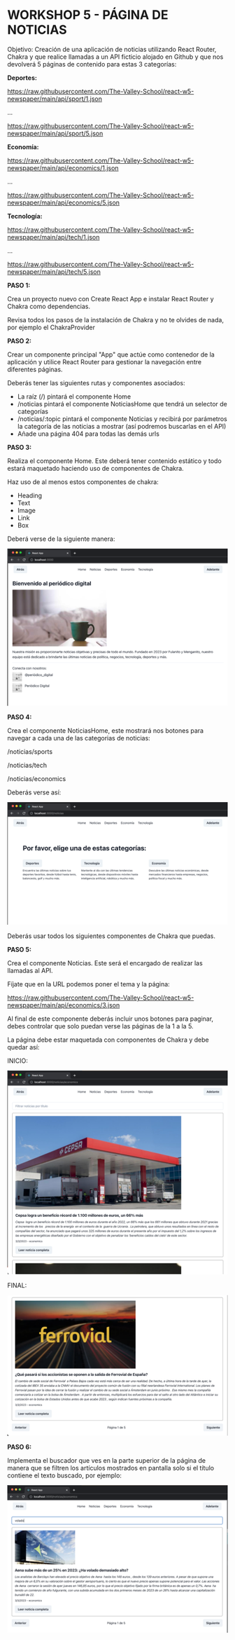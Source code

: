 # WORKSHOP 5 - PÁGINA DE NOTICIAS

Objetivo: Creación de una aplicación de noticias utilizando React Router, Chakra y que realice llamadas a un API ficticio alojado en Github y que nos devolverá 5 páginas de contenido para estas 3 categorías:

**Deportes:**

<https://raw.githubusercontent.com/The-Valley-School/react-w5-newspaper/main/api/sport/1.json>

...

<https://raw.githubusercontent.com/The-Valley-School/react-w5-newspaper/main/api/sport/5.json>

**Economía:**

<https://raw.githubusercontent.com/The-Valley-School/react-w5-newspaper/main/api/economics/1.json>

...

<https://raw.githubusercontent.com/The-Valley-School/react-w5-newspaper/main/api/economics/5.json>

**Tecnología:**

<https://raw.githubusercontent.com/The-Valley-School/react-w5-newspaper/main/api/tech/1.json>

...

<https://raw.githubusercontent.com/The-Valley-School/react-w5-newspaper/main/api/tech/5.json>

**PASO 1:**

Crea un proyecto nuevo con Create React App e instalar React Router y Chakra como dependencias.

Revisa todos los pasos de la instalación de Chakra y no te olvides de nada, por ejemplo el ChakraProvider

**PASO 2:**

Crear un componente principal "App" que actúe como contenedor de la aplicación y utilice React Router para gestionar la navegación entre diferentes páginas.

Deberás tener las siguientes rutas y componentes asociados:

- La raíz (/) pintará el componente Home
- /noticias pintará el componente NoticiasHome que tendrá un selector de categorías
- /noticias/:topic pintará el componente Noticias y recibirá por parámetros la categoría de las noticias a mostrar (así podremos buscarlas en el API)
- Añade una página 404 para todas las demás urls

**PASO 3:**

Realiza el componente Home. Este deberá tener contenido estático y todo estará maquetado haciendo uso de componentes de Chakra.

Haz uso de al menos estos componentes de chakra:

- Heading
- Text
- Image
- Link
- Box

Deberá verse de la siguiente manera:

![Untitled](/assets//Untitled.png)

**PASO 4:**

Crea el componente NoticiasHome, este mostrará nos botones para navegar a cada una de las categorias de noticias:

/noticias/sports

/noticias/tech

/noticias/economics

Deberás verse así:

![Untitled](/assets//Untitled%201.png)

Deberás usar todos los siguientes componentes de Chakra que puedas.

**PASO 5:**

Crea el componente Noticias. Este será el encargado de realizar las llamadas al API.

Fíjate que en la URL podemos poner el tema y la página:

<https://raw.githubusercontent.com/The-Valley-School/react-w5-newspaper/main/api/economics/3.json>

Al final de este componente deberás incluir unos botones para paginar, debes controlar que solo puedan verse las páginas de la 1 a la 5.

La página debe estar maquetada con componentes de Chakra y debe quedar así:

INICIO:

![Untitled](/assets//Untitled%202.png)

FINAL:

![Untitled](/assets//Untitled%203.png)

**PASO 6:**

Implementa el buscador que ves en la parte superior de la página de manera que se filtren los artículos mostrados en pantalla solo si el título contiene el texto buscado, por ejemplo:

![Untitled](/assets//Untitled%204.png)
